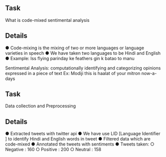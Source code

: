 ## Task 
What is code-mixed sentimental analysis

## Details
● Code-mixing is the mixing of two or more languages or language varieties in speech
● We have taken two languages to be Hindi and English
● Example: Iss flying parinday ke feathers gin k batao to manu

Sentimental Analysis: computationally identifying and categorizing opinions expressed in a piece of text
Ex: Modiji this is haalat of your mitron now-a-days

## Task 
Data collection and Preprocessing

## Details
● Extracted tweets with twitter api
● We have use LID [Language Identifier ] to identify Hindi and English words in tweet
● Filtered data which are code-mixed
● Annotated the tweets with sentiments
● Tweets taken:
○ Negative : 160
○ Positive : 200
○ Neutral : 158
